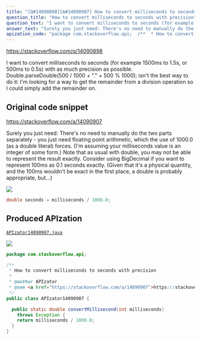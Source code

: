 ```yaml
---
title: "[Q#14090898][A#14090907] How to convert milliseconds to seconds with precision"
question_title: "How to convert milliseconds to seconds with precision"
question_text: "I want to convert milliseconds to seconds (for example 1500ms to 1.5s, or 500ms to 0.5s) with as much precision as possible. Double.parseDouble(500 / 1000 + \".\" + 500 % 1000); isn't the best way to do it: I'm looking for a way to get the remainder from a division operation so I could simply add the remainder on."
answer_text: "Surely you just need: There's no need to manually do the two parts separately - you just need floating point arithmetic, which the use of 1000.0 (as a double literal) forces. (I'm assuming your milliseconds value is an integer of some form.) Note that as usual with double, you may not be able to represent the result exactly. Consider using BigDecimal if you want to represent 100ms as 0.1 seconds exactly. (Given that it's a physical quantity, and the 100ms wouldn't be exact in the first place, a double is probably appropriate, but...)"
apization_code: "package com.stackoverflow.api;  /**  * How to convert milliseconds to seconds with precision  *  * @author APIzator  * @see <a href=\"https://stackoverflow.com/a/14090907\">https://stackoverflow.com/a/14090907</a>  */ public class APIzator14090907 {    public static double convertMillisecond(int milliseconds)     throws Exception {     return milliseconds / 1000.0;   } }"
---
```


https://stackoverflow.com/q/14090898

I want to convert milliseconds to seconds (for example 1500ms to 1.5s, or 500ms to 0.5s) with as much precision as possible.
Double.parseDouble(500 / 1000 + &quot;.&quot; + 500 % 1000); isn&#x27;t the best way to do it: I&#x27;m looking for a way to get the remainder from a division operation so I could simply add the remainder on.



## Original code snippet

https://stackoverflow.com/a/14090907

Surely you just need:
There&#x27;s no need to manually do the two parts separately - you just need floating point arithmetic, which the use of 1000.0 (as a double literal) forces. (I&#x27;m assuming your milliseconds value is an integer of some form.)
Note that as usual with double, you may not be able to represent the result exactly. Consider using BigDecimal if you want to represent 100ms as 0.1 seconds exactly. (Given that it&#x27;s a physical quantity, and the 100ms wouldn&#x27;t be exact in the first place, a double is probably appropriate, but...)

<div class="code-logo"><img src="/stackoverflow.png" /></div>

```java
double seconds = milliseconds / 1000.0;
```

## Produced APIzation

[`APIzator14090907.java`](https://github.com/pasqualesalza/apization-temp-data/raw/master/search/APIzator14090907.java)

<div class="code-logo"><img src="/apizator.png" /></div>

```java
package com.stackoverflow.api;

/**
 * How to convert milliseconds to seconds with precision
 *
 * @author APIzator
 * @see <a href="https://stackoverflow.com/a/14090907">https://stackoverflow.com/a/14090907</a>
 */
public class APIzator14090907 {

  public static double convertMillisecond(int milliseconds)
    throws Exception {
    return milliseconds / 1000.0;
  }
}

```